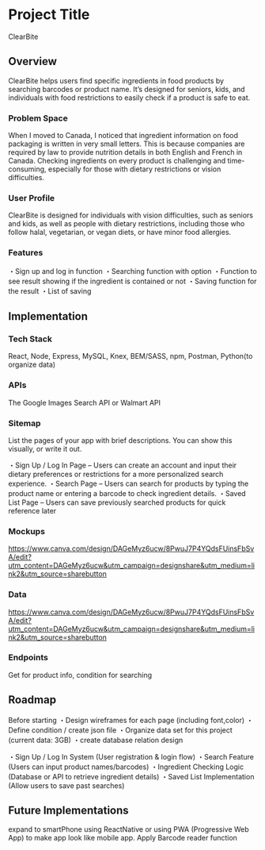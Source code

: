 # Project Title

ClearBite

## Overview

ClearBite helps users find specific ingredients in food products by searching barcodes or product name. It’s designed for seniors, kids, and individuals with food restrictions to easily check if a product is safe to eat.

### Problem Space

When I moved to Canada, I noticed that ingredient information on food packaging is written in very small letters. This is because companies are required by law to provide nutrition details in both English and French in Canada.
Checking ingredients on every product is challenging and time-consuming, especially for those with dietary restrictions or vision difficulties.

### User Profile

ClearBite is designed for individuals with vision difficulties, such as seniors and kids, as well as people with dietary restrictions, including those who follow halal, vegetarian, or vegan diets, or have minor food allergies.

### Features

・Sign up and log in function
・Searching function with option
・Function to see result showing if the ingredient is contained or not
・Saving function for the result
・List of saving

## Implementation

### Tech Stack

React, Node, Express, MySQL, Knex, BEM/SASS, npm, Postman,
Python(to organize data)

### APIs

The Google Images Search API or Walmart API

### Sitemap

List the pages of your app with brief descriptions. You can show this visually, or write it out.

・Sign Up / Log In Page – Users can create an account and input their dietary preferences or restrictions for a more personalized search experience.
・Search Page – Users can search for products by typing the product name or entering a barcode to check ingredient details.
・Saved List Page – Users can save previously searched products for quick reference later

### Mockups

https://www.canva.com/design/DAGeMyz6ucw/8PwuJ7P4YQdsFUinsFbSvA/edit?utm_content=DAGeMyz6ucw&utm_campaign=designshare&utm_medium=link2&utm_source=sharebutton

### Data

https://www.canva.com/design/DAGeMyz6ucw/8PwuJ7P4YQdsFUinsFbSvA/edit?utm_content=DAGeMyz6ucw&utm_campaign=designshare&utm_medium=link2&utm_source=sharebutton

### Endpoints

Get for product info, condition for searching

## Roadmap

Before starting
・Design wireframes for each page (including font,color)
・Define condition / create json file
・Organize data set for this project (current data: 3GB)
・create database relation design

・Sign Up / Log In System (User registration & login flow)
・Search Feature (Users can input product names/barcodes)
・Ingredient Checking Logic (Database or API to retrieve ingredient details)
・Saved List Implementation (Allow users to save past searches)

## Future Implementations

expand to smartPhone using ReactNative or using PWA
(Progressive Web App) to make app look like mobile app.
Apply Barcode reader function
